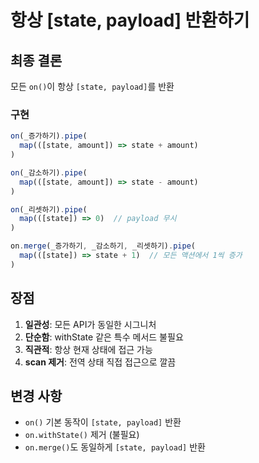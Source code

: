 # 항상 [state, payload] 반환하기

## 최종 결론
모든 `on()`이 항상 `[state, payload]`를 반환

### 구현
```typescript
on(_증가하기).pipe(
  map(([state, amount]) => state + amount)
)

on(_감소하기).pipe(
  map(([state, amount]) => state - amount)  
)

on(_리셋하기).pipe(
  map(([state]) => 0)  // payload 무시
)

on.merge(_증가하기, _감소하기, _리셋하기).pipe(
  map(([state]) => state + 1)  // 모든 액션에서 1씩 증가
)
```

## 장점
1. **일관성**: 모든 API가 동일한 시그니처
2. **단순함**: withState 같은 특수 메서드 불필요
3. **직관적**: 항상 현재 상태에 접근 가능
4. **scan 제거**: 전역 상태 직접 접근으로 깔끔

## 변경 사항
- `on()` 기본 동작이 `[state, payload]` 반환
- `on.withState()` 제거 (불필요)
- `on.merge()`도 동일하게 `[state, payload]` 반환